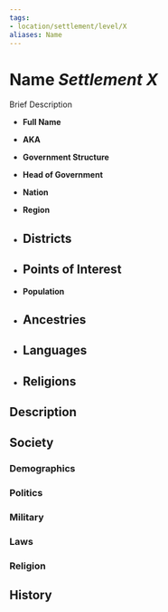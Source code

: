 ```yaml
---
tags:
- location/settlement/level/X
aliases: Name
---
```

# Name *Settlement X*

Brief Description

- **Full Name** 
- **AKA** 
- **Government Structure** 
- **Head of Government** 

- **Nation** 
- **Region** 
- **Districts** 
	- 
- **Points of Interest** 
	- 

- **Population** 
- **Ancestries** 
	- 
- **Languages** 
	- 
- **Religions** 
	- 

## Description

## Society
### Demographics

### Politics

### Military

### Laws

### Religion

## History